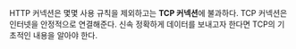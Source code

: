 HTTP 커넥션은 몇몇 사용 규칙을 제외하고는 **TCP 커넥션**에 불과하다.
TCP 커넥션은 인터넷을 안정적으로 연결해준다. 신속 정확하게 데이터를 보내고자 한다면 TCP의 기초적인 내용을 알아야 한다.